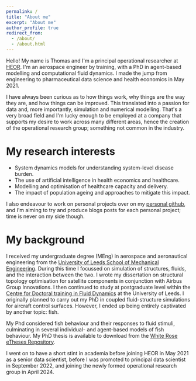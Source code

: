 ```yaml
---
permalink: /
title: "About me"
excerpt: "About me"
author_profile: true
redirect_from: 
  - /about/
  - /about.html
---
```


Hello! My name is Thomas and I'm a principal operational researcher at [HEOR](https://heor.co.uk/). I'm an aerospace engineer by training, with a PhD in agent-based modelling and computational fluid dynamics. I made the jump from engineering to pharmaceutical data science and health economics in May 2021. 

I have always been curious as to how things work, why things are the way they are, and how things can be improved. This translated into a passion for data and, more importantly, simulation and numerical modelling. That's a very broad field and I'm lucky enough to be employed at a company that supports my desire to work across many different areas, hence the creation of the operational research group; something not common in the industry. 

My research interests
======
* System dynamics models for understanding system-level disease burden.
* The use of artificial intelligence in health economics and healthcare.
* Modelling and optimisation of healthcare capacity and delivery.
* The impact of population ageing and approaches to mitigate this impact.

I also endeavour to work on personal projects over on my [personal github](https://github.com/padj), and I'm aiming to try and produce blogs posts for each personal project; time is never on my side though.

My background
======
I received my undergraduate degree (MEng) in aerospace and aeronautical engineering from the [University of Leeds School of Mechanical Engineering](https://eps.leeds.ac.uk/mechanical-engineering). During this time I focussed on simulation of structures, fluids, and the interaction between the two. I wrote my dissertation on structural topology optimisation for satellite components in conjunction with Airbus Group Innovations. I then continued to study at postgraduate level within the [Centre for Doctoral training in Fluid Dynamics](https://fluid-dynamics.leeds.ac.uk/) at the University of Leeds. I originally planned to carry out my PhD in coupled fluid-structure simulations for aircraft control surfaces. However, I ended up being entirely captivated by another topic: fish. 

My Phd considered fish behaviour and their responses to fluid stimuli, culminating in several individual- and agent-based models of fish behaviour. My PhD thesis is available to download from the [White Rose eTheses Repository](https://etheses.whiterose.ac.uk/28307/). 

I went on to have a short stint in academia before joining HEOR in May 2021 as a senior data scientist, before I was promoted to principal data scientist in September 2022, and joining the newly formed operational research group in April 2024. 

